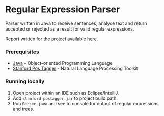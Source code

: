 # Regular Expression Parser
 Parser written in Java to receive sentences, analyse text and return accepted or rejected as a result for valid regular expressions.

Report written for the project available [here](https://drive.google.com/file/d/14lRXgUNBeCdfUy8K04b2KVhQ4Dzv_gz4/view?usp=sharing).


### Prerequisites

* [Java](https://www.java.com/en/) - Object-oriented Programming Language
* [Stanford Pos Tagger](https://nlp.stanford.edu/software/tagger.html) - Natural Language Processing Toolkit

### Running locally

1. Open project within an IDE such as Eclipse/IntelliJ.
2. Add ```stanford-postagger.jar``` to project build path.
3. Run ```Parser.java``` and see to console for output of regular expressions and trees.

